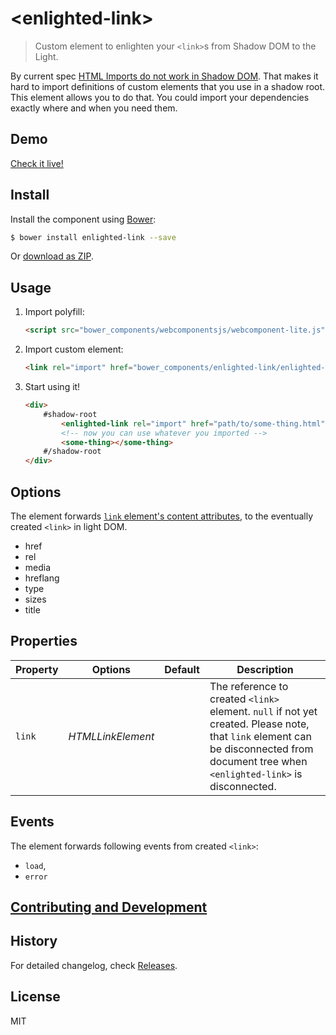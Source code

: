 # &lt;enlighted-link&gt;

> Custom element to enlighten your `<link>`s from Shadow DOM to the Light.

By current spec [HTML Imports do not work in Shadow DOM](https://github.com/w3c/webcomponents/issues/628). That makes it hard to import definitions of custom elements that you use in a shadow root. This element allows you to do that. You could import your dependencies exactly where and when you need them.

## Demo

[Check it live!](http://Juicy.github.io/enlighted-link)

## Install

Install the component using [Bower](http://bower.io/):

```sh
$ bower install enlighted-link --save
```

Or [download as ZIP](https://github.com/Juicy/enlighted-link/archive/master.zip).

## Usage

1. Import polyfill:

    ```html
    <script src="bower_components/webcomponentsjs/webcomponent-lite.js"></script>
    ```

2. Import custom element:

    ```html
    <link rel="import" href="bower_components/enlighted-link/enlighted-link.html">
    ```

3. Start using it!

    ```html
    <div>
        #shadow-root
            <enlighted-link rel="import" href="path/to/some-thing.html"></enlighted-link>
            <!-- now you can use whatever you imported -->
            <some-thing></some-thing>
        #/shadow-root
    </div>
    ```

## Options

The element forwards [`link` element's content attributes](https://dev.w3.org/html5/spec-preview/the-link-element.html), to the eventually created `<link>` in light DOM.

- href
- rel
- media
- hreflang
- type
- sizes
- title

## Properties

Property   | Options           | Default | Description
---        | ---               | ---     | ---
`link`     | *HTMLLinkElement* |         | The reference to created `<link>` element. `null` if not yet created. Please note, that `link` element can be disconnected from document tree when `<enlighted-link>` is disconnected.

## Events

The element forwards following events from created `<link>`:
- `load`,
- `error`

## [Contributing and Development](CONTRIBUTING.md)

## History

For detailed changelog, check [Releases](https://github.com/Juicy/enlighted-link/releases).

## License

MIT
